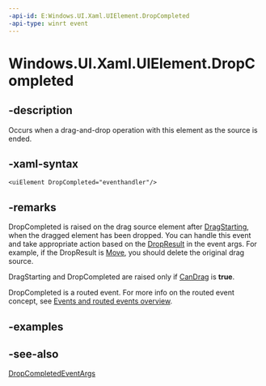 ```yaml
---
-api-id: E:Windows.UI.Xaml.UIElement.DropCompleted
-api-type: winrt event
---
```


<!-- Event syntax
public event Windows.Foundation.TypedEventHandler DropCompleted<Windows.UI.Xaml.UIElement,  Windows.UI.Xaml.DropCompletedEventArgs>
-->

# Windows.UI.Xaml.UIElement.DropCompleted

## -description

Occurs when a drag-and-drop operation with this element as the source is ended.



## -xaml-syntax

```xaml
<uiElement DropCompleted="eventhandler"/>
```

## -remarks

DropCompleted is raised on the drag source element after [DragStarting](uielement_dragstarting.md), when the dragged element has been dropped. You can handle this event and take appropriate action based on the [DropResult](dropcompletedeventargs_dropresult.md) in the event args. For example, if the DropResult is [Move](../windows.applicationmodel.datatransfer/datapackageoperation.md), you should delete the original drag source.

DragStarting and DropCompleted are raised only if [CanDrag](uielement_candrag.md) is **true**.

DropCompleted is a routed event. For more info on the routed event concept, see [Events and routed events overview](/windows/uwp/xaml-platform/events-and-routed-events-overview).

## -examples

## -see-also

[DropCompletedEventArgs](dropcompletedeventargs.md)
